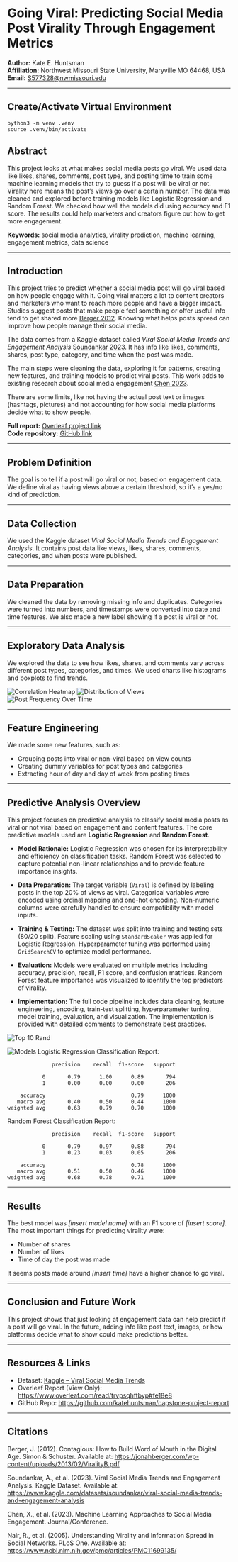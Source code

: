 # Going Viral: Predicting Social Media Post Virality Through Engagement Metrics

**Author:** Kate E. Huntsman  
**Affiliation:** Northwest Missouri State University, Maryville MO 64468, USA  
**Email:** S577328@nwmissouri.edu

---

## Create/Activate Virtual Environment
```
python3 -m venv .venv
source .venv/bin/activate
```

## Abstract

This project looks at what makes social media posts go viral. We used data like likes, shares, comments, post type, and posting time to train some machine learning models that try to guess if a post will be viral or not. Virality here means the post’s views go over a certain number. The data was cleaned and explored before training models like Logistic Regression and Random Forest. We checked how well the models did using accuracy and F1 score. The results could help marketers and creators figure out how to get more engagement.

**Keywords:** social media analytics, virality prediction, machine learning, engagement metrics, data science

---

## Introduction

This project tries to predict whether a social media post will go viral based on how people engage with it. Going viral matters a lot to content creators and marketers who want to reach more people and have a bigger impact. Studies suggest posts that make people feel something or offer useful info tend to get shared more [Berger 2012](#references). Knowing what helps posts spread can improve how people manage their social media.

The data comes from a Kaggle dataset called *Viral Social Media Trends and Engagement Analysis* [Soundankar 2023](#references). It has info like likes, comments, shares, post type, category, and time when the post was made.

The main steps were cleaning the data, exploring it for patterns, creating new features, and training models to predict viral posts. This work adds to existing research about social media engagement [Chen 2023](#references).

There are some limits, like not having the actual post text or images (hashtags, pictures) and not accounting for how social media platforms decide what to show people.

**Full report:** [Overleaf project link](https://www.overleaf.com/read/trvpsqhftbyp#fe18e8)  
**Code repository:** [GitHub link](https://github.com/katehuntsman/capstone-project-report)

---

## Problem Definition

The goal is to tell if a post will go viral or not, based on engagement data. We define viral as having views above a certain threshold, so it’s a yes/no kind of prediction.

---

## Data Collection

We used the Kaggle dataset *Viral Social Media Trends and Engagement Analysis*. It contains post data like views, likes, shares, comments, categories, and when posts were published.

---

## Data Preparation

We cleaned the data by removing missing info and duplicates. Categories were turned into numbers, and timestamps were converted into date and time features. We also made a new label showing if a post is viral or not.

---

## Exploratory Data Analysis

We explored the data to see how likes, shares, and comments vary across different post types, categories, and times. We used charts like histograms and boxplots to find trends.

![Correlation Heatmap](screenshots/correlation_heatmap.png)
![Distribution of Views](screenshots/distrib_of_views.png)
![Post Frequency Over Time](screenshots/post_freq_over_time.png)

---

## Feature Engineering

We made some new features, such as:

- Grouping posts into viral or non-viral based on view counts
- Creating dummy variables for post types and categories
- Extracting hour of day and day of week from posting times

---

## Predictive Analysis Overview

This project focuses on predictive analysis to classify social media posts as viral or not viral based on engagement and content features. The core predictive models used are **Logistic Regression** and **Random Forest**.

- **Model Rationale:** Logistic Regression was chosen for its interpretability and efficiency on classification tasks. Random Forest was selected to capture potential non-linear relationships and to provide feature importance insights.

- **Data Preparation:** The target variable (`Viral`) is defined by labeling posts in the top 20% of views as viral. Categorical variables were encoded using ordinal mapping and one-hot encoding. Non-numeric columns were carefully handled to ensure compatibility with model inputs.

- **Training & Testing:** The dataset was split into training and testing sets (80/20 split). Feature scaling using `StandardScaler` was applied for Logistic Regression. Hyperparameter tuning was performed using `GridSearchCV` to optimize model performance.

- **Evaluation:** Models were evaluated on multiple metrics including accuracy, precision, recall, F1 score, and confusion matrices. Random Forest feature importance was visualized to identify the top predictors of virality.

- **Implementation:** The full code pipeline includes data cleaning, feature engineering, encoding, train-test splitting, hyperparameter tuning, model training, evaluation, and visualization. The implementation is provided with detailed comments to demonstrate best practices.

![Top 10 Rand](screenshots/top10.png)

![Models](screenshots/log_randforest_models.png)
Logistic Regression Classification Report:
```
              precision    recall  f1-score   support

           0       0.79      1.00      0.89       794
           1       0.00      0.00      0.00       206

    accuracy                           0.79      1000
   macro avg       0.40      0.50      0.44      1000
weighted avg       0.63      0.79      0.70      1000
```

Random Forest Classification Report:
```
              precision    recall  f1-score   support

           0       0.79      0.97      0.88       794
           1       0.23      0.03      0.05       206

    accuracy                           0.78      1000
   macro avg       0.51      0.50      0.46      1000
weighted avg       0.68      0.78      0.71      1000
```

---

## Results

The best model was *[insert model name]* with an F1 score of *[insert score]*. The most important things for predicting virality were:

- Number of shares
- Number of likes
- Time of day the post was made

It seems posts made around *[insert time]* have a higher chance to go viral.

---

## Conclusion and Future Work

This project shows that just looking at engagement data can help predict if a post will go viral. In the future, adding info like post text, images, or how platforms decide what to show could make predictions better.

---

## Resources & Links
- Dataset: [Kaggle – Viral Social Media Trends](https://www.kaggle.com/datasets/atharvasoundankar/viral-social-media-trends-and-engagement-analysis)  
- Overleaf Report (View Only): https://www.overleaf.com/read/trvpsqhftbyp#fe18e8
- GitHub Repo: https://github.com/katehuntsman/capstone-project-report

---

## Citations
Berger, J. (2012). Contagious: How to Build Word of Mouth in the Digital Age. Simon & Schuster. Available at: https://jonahberger.com/wp-content/uploads/2013/02/ViralityB.pdf

Soundankar, A., et al. (2023). Viral Social Media Trends and Engagement Analysis. Kaggle Dataset. Available at: https://www.kaggle.com/datasets/soundankar/viral-social-media-trends-and-engagement-analysis

Chen, X., et al. (2023). Machine Learning Approaches to Social Media Engagement. Journal/Conference.

Nair, R., et al. (2005). Understanding Virality and Information Spread in Social Networks. PLoS One. Available at: https://www.ncbi.nlm.nih.gov/pmc/articles/PMC11699135/